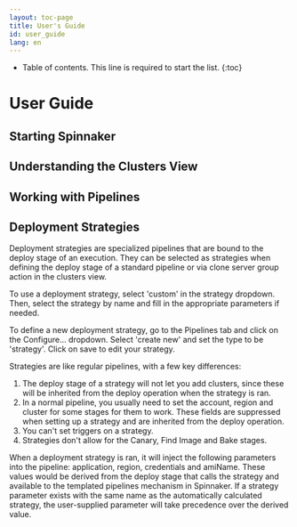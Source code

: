 ```yaml
---
layout: toc-page
title: User's Guide
id: user_guide
lang: en
---
```


* Table of contents. This line is required to start the list.
{:toc}

# User Guide

## Starting Spinnaker

## Understanding the Clusters View

## Working with Pipelines

## Deployment Strategies

Deployment strategies are specialized pipelines that are bound to the deploy stage of an execution. They can be selected as strategies when defining the deploy stage of a standard pipeline or via clone server group action in the clusters view.

To use a deployment strategy, select 'custom' in the strategy dropdown. Then, select the strategy by name and fill in the appropriate parameters if needed.

To define a new deployment strategy, go to the Pipelines tab and click on the Configure... dropdown. Select 'create new' and set the type to be 'strategy'. Click on save to edit your strategy. 

Strategies are like regular pipelines, with a few key differences:

1. The deploy stage of a strategy will not let you add clusters, since these will be inherited from the deploy operation when the strategy is ran.
2. In a normal pipeline, you usually need to set the account, region and cluster for some stages for them to work. These fields are suppressed when setting up a strategy and are inherited from the deploy operation.
3. You can't set triggers on a strategy.
4. Strategies don't allow for the Canary, Find Image and Bake stages. 

When a deployment strategy is ran, it will inject the following parameters into the pipeline: application, region, credentials and amiName. These values would be derived from the deploy stage that calls the strategy and available to the templated pipelines mechanism in Spinnaker. If a strategy parameter exists with the same name as the automatically calculated strategy, the user-supplied parameter will take precedence over the derived value.